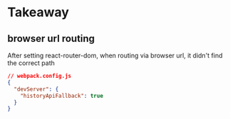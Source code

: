 # Takeaway

## browser url routing

After setting react-router-dom, when routing via browser url, it didn't find the correct path

```json
// webpack.config.js
{
  "devServer": {
    "historyApiFallback": true
  }
}
```

